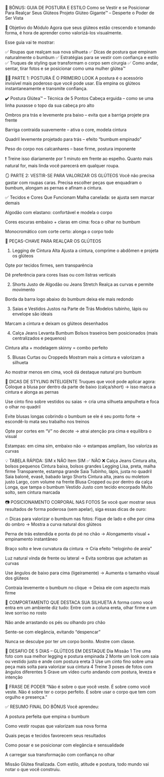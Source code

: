 💃 BÔNUS: GUIA DE POSTURA E ESTILO
Como se Vestir e se Posicionar Para Realçar Seus Glúteos
Projeto Glúteo Gigante™ – Desperte o Poder de Ser Vista

🎯 Objetivo do Módulo
Agora que seus glúteos estão crescendo e tomando forma, é hora de aprender como valorizá-los visualmente.

Esse guia vai te mostrar:

✅ Roupas que realçam sua nova silhueta
✅ Dicas de postura que empinam naturalmente o bumbum
✅ Estratégias para se vestir com confiança e estilo
✅ Truques de styling que transformam o corpo sem cirurgia
✅ Como andar, sentar, tirar fotos e se posicionar como uma mulher glútea™

🧍‍♀️ PARTE 1: POSTURA É O PRIMEIRO LOOK
A postura é o acessório invisível mais poderoso que você pode usar.
Ela empina os glúteos instantaneamente e transmite confiança.

✔️ Postura Glútea™ – Técnica de 5 Pontos
Cabeça erguida – como se uma linha puxasse o topo da sua cabeça pro alto

Ombros pra trás e levemente pra baixo – evita que a barriga projete pra frente

Barriga contraída suavemente – ativa o core, modela cintura

Quadril levemente projetado para trás – efeito “bumbum empinado”

Peso do corpo nos calcanhares – base firme, postura imponente

❗ Treine isso diariamente por 1 minuto em frente ao espelho.
Quanto mais natural for, mais linda você parecerá em qualquer roupa.

🪞 PARTE 2: VESTIR-SE PARA VALORIZAR OS GLÚTEOS
Você não precisa gastar com roupas caras. Precisa escolher peças que enquadram o bumbum, alongam as pernas e afinam a cintura.

✅ Tecidos e Cores Que Funcionam
Malha canelada: se ajusta sem marcar demais

Algodão com elastano: confortável e modela o corpo

Cores escuras embaixo + claras em cima: foca o olhar no bumbum

Monocromático com corte certo: alonga o corpo todo

👖 PEÇAS-CHAVE PARA REALÇAR OS GLÚTEOS
1. Legging de Cintura Alta
Ajusta a cintura, comprime o abdômen e projeta os glúteos

Opte por tecidos firmes, sem transparência

Dê preferência para cores lisas ou com listras verticais

2. Shorts Justo de Algodão ou Jeans Stretch
Realça as curvas e permite movimento

Borda da barra logo abaixo do bumbum deixa ele mais redondo

3. Saias e Vestidos Justos na Parte de Trás
Modelos tubinho, lápis ou envelope são ideais

Marcam a cintura e deixam os glúteos desenhados

4. Calça Jeans Levanta Bumbum
Bolsos traseiros bem posicionados (mais centralizados e pequenos)

Cintura alta + modelagem skinny = combo perfeito

5. Blusas Curtas ou Croppeds
Mostram mais a cintura e valorizam a silhueta

Ao mostrar menos em cima, você dá destaque natural pro bumbum

🧥 DICAS DE STYLING INTELIGENTE
Truques que você pode aplicar agora:
Coloque a blusa por dentro da parte de baixo (calça/short)
→ isso marca a cintura e alonga as pernas

Use cinto fino sobre vestidos ou saias
→ cria uma silhueta ampulheta e foca o olhar no quadril

Evite blusas longas cobrindo o bumbum se ele é seu ponto forte
→ escondê-lo mata seu trabalho nos treinos

Opte por cortes em “V” no decote
→ atrai atenção pra cima e equilibra o visual

Estampas: em cima sim, embaixo não
→ estampas ampliam, liso valoriza as curvas

💡 TABELA RÁPIDA: SIM x NÃO
Item	SIM ✅	NÃO ❌
Calça Jeans	Cintura alta, bolsos pequenos	Cintura baixa, bolsos grandes
Legging	Lisa, preta, malha firme	Transparente, estampa grande
Saia	Tubinho, lápis, justa no quadril	Saia balonê, evasê, babado largo
Shorts	Cintura alta, jeans ou moletom justo	Largo, com volume na frente
Blusa	Cropped ou por dentro da calça	Longa, que tampa o bumbum
Vestido	Justo com tecido encorpado	Muito solto, sem cintura marcada

📷 POSICIONAMENTO CORPORAL NAS FOTOS
Se você quer mostrar seus resultados de forma poderosa (sem apelar), siga essas dicas de ouro:

🔥 Dicas para valorizar o bumbum nas fotos:
Fique de lado e olhe por cima do ombro
→ Mostra a curva natural dos glúteos

Perna de trás estendida e ponta do pé no chão
→ Alongamento visual + empinamento instantâneo

Braço solto e leve curvatura da cintura
→ Cria efeito “reloginho de areia”

Luz natural vinda de frente ou lateral
→ Evita sombras que achatam as curvas

Use ângulos de baixo para cima (ligeiramente)
→ Aumenta o tamanho visual dos glúteos

Contraia levemente o bumbum no clique
→ Deixa ele com aspecto mais firme

💎 COMPORTAMENTO QUE DESTACA SUA SILHUETA
A forma como você entra em um ambiente diz tudo:
Entre com a coluna ereta, olhar firme e um leve sorriso no rosto

Não ande arrastando os pés ou olhando pro chão

Sente-se com elegância, evitando “despencar”

Nunca se desculpe por ter um corpo bonito. Mostre com classe.

📌 DESAFIO DE 5 DIAS – GLÚTEOS EM DESTAQUE
Dia	Missão
1	Tire uma foto com sua melhor legging e postura empinada
2	Monte um look com saia ou vestido justo e ande com postura ereta
3	Use um cinto fino sobre uma peça mais solta para valorizar sua cintura
4	Treine 3 poses de fotos com ângulos diferentes
5	Grave um vídeo curto andando com postura, leveza e intenção

🧠 FRASE DE PODER
“Não é sobre o que você veste. É sobre como você veste.
Não é sobre ter o corpo perfeito. É sobre usar o corpo que tem com orgulho e presença.”

✅ RESUMO FINAL DO BÔNUS
Você aprendeu:

A postura perfeita que empina o bumbum

Como vestir roupas que valorizam sua nova forma

Quais peças e tecidos favorecem seus resultados

Como posar e se posicionar com elegância e sensualidade

A carregar sua transformação com confiança no olhar

Missão Glútea finalizada.
Com estilo, atitude e postura, todo mundo vai notar o que você construiu.

